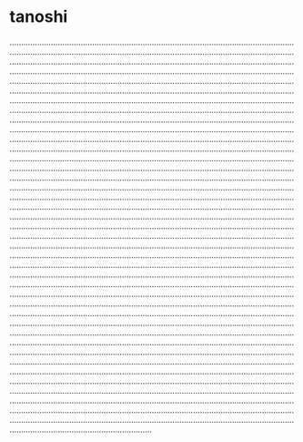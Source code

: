 # tanoshi
..............................................................................................................................................................................................................................................................................................................................................................................................................................................................................................................................................................................................................................................................................................................................................................................................................................................................................................................................................................................................................................................................................................................................................................................................................................................................................................................................................................................................................................................................................................................................................................................................................................................................................................................................................................................................................................................................................................................................................................................................................................................................................................................................................................................................................................................................................................................................................................................................................................................................................................................................................................................................................................................................................................................................................................................................................................................................................................................................................................................................................................................................................................................................................................................................................................................................................................................................................................................................................................................................................................................................................................................................................................................................................................................................................................................................................................................................................................................................................................................................................................................................................................................................................................................................................................................................................................................................................................................................................................................................................................................................................................................................................................................................................................................................................................................................................................................................................................................................................................................................................................................................................................................................................................................................................................
